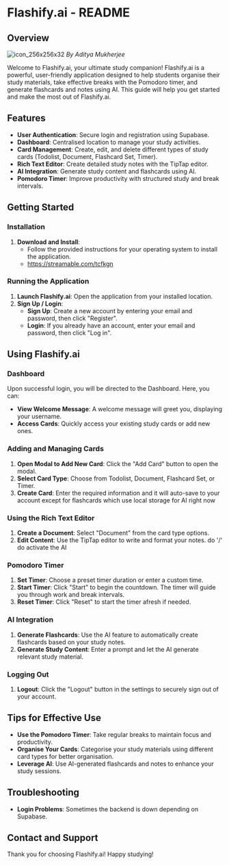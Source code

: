 # Flashify.ai - README

## Overview
![icon_256x256x32](https://github.com/TheBi11iona1re/Study-App/assets/78707011/7f25410b-f865-487e-9f28-e1cc7ba1b13c)
*By Aditya Mukherjee*

Welcome to Flashify.ai, your ultimate study companion! Flashify.ai is a powerful, user-friendly application designed to help students organise their study materials, take effective breaks with the Pomodoro timer, and generate flashcards and notes using AI. This guide will help you get started and make the most out of Flashify.ai.

## Features

- **User Authentication**: Secure login and registration using Supabase.
- **Dashboard**: Centralised location to manage your study activities.
- **Card Management**: Create, edit, and delete different types of study cards (Todolist, Document, Flashcard Set, Timer).
- **Rich Text Editor**: Create detailed study notes with the TipTap editor.
- **AI Integration**: Generate study content and flashcards using AI.
- **Pomodoro Timer**: Improve productivity with structured study and break intervals.

## Getting Started

### Installation


1. **Download and Install**:
   - Follow the provided instructions for your operating system to install the application.
   - https://streamable.com/tcfkgn

### Running the Application

1. **Launch Flashify.ai**: Open the application from your installed location.
2. **Sign Up / Login**: 
   - **Sign Up**: Create a new account by entering your email and password, then click "Register".
   - **Login**: If you already have an account, enter your email and password, then click "Log in".

## Using Flashify.ai

### Dashboard

Upon successful login, you will be directed to the Dashboard. Here, you can:

- **View Welcome Message**: A welcome message will greet you, displaying your username.
- **Access Cards**: Quickly access your existing study cards or add new ones.

### Adding and Managing Cards

1. **Open Modal to Add New Card**: Click the "Add Card" button to open the modal.
2. **Select Card Type**: Choose from Todolist, Document, Flashcard Set, or Timer.
3. **Create Card**: Enter the required information and it will auto-save to your account except for flashcards which use local storage for AI right now

### Using the Rich Text Editor

1. **Create a Document**: Select "Document" from the card type options.
2. **Edit Content**: Use the TipTap editor to write and format your notes. do '/' do activate the AI

### Pomodoro Timer

1. **Set Timer**: Choose a preset timer duration or enter a custom time.
2. **Start Timer**: Click "Start" to begin the countdown. The timer will guide you through work and break intervals.
3. **Reset Timer**: Click "Reset" to start the timer afresh if needed.

### AI Integration

1. **Generate Flashcards**: Use the AI feature to automatically create flashcards based on your study notes.
2. **Generate Study Content**: Enter a prompt and let the AI generate relevant study material.

### Logging Out

1. **Logout**: Click the "Logout" button in the settings to securely sign out of your account.

## Tips for Effective Use

- **Use the Pomodoro Timer**: Take regular breaks to maintain focus and productivity.
- **Organise Your Cards**: Categorise your study materials using different card types for better organisation.
- **Leverage AI**: Use AI-generated flashcards and notes to enhance your study sessions.

## Troubleshooting


- **Login Problems**: Sometimes the backend is down depending on Supabase.

## Contact and Support



Thank you for choosing Flashify.ai! Happy studying!


